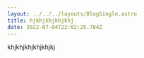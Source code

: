 ```yaml
---
layout: ../../../layouts/BlogSingle.astro
title: hjkhjkhjkhjkhj
date: 2022-07-04T22:02:25.784Z
---
```

khjkhjkhjkhjkhjkj